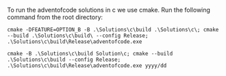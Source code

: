 To run the adventofcode solutions in c we use cmake.
Run the following command from the root directory:

```
cmake -DFEATURE=OPTION_B -B .\Solutions\c\build .\Solutions\c\; cmake --build .\Solutions\c\build\ --config Release; .\Solutions\c\build\Release\adventofcode.exe

cmake -B .\Solutions\c\build Solution\c; cmake --build .\Solutions\c\build --config Release; .\Solutions\c\build\Release\adventofcode.exe yyyy/dd
```